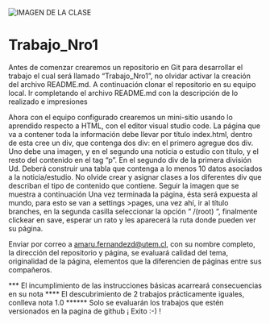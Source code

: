 ![IMAGEN DE LA CLASE](https://github.com/FelipeRecabron/Herramientadefuturosporyectosgranprofesional/blob/main/png-clipart-apache-hadoop-big-data-hortonworks-apache-spark-cloudera-circuit-board-mammal-carnivoran.png)

# Trabajo_Nro1

Antes de comenzar crearemos un repositorio en Git para desarrollar el trabajo el cual será llamado “Trabajo_Nro1”, no olvidar activar la creación del archivo README.md. A continuación clonar el repositorio en su equipo local. Ir completando el archivo README.md con la descripción de lo realizado e impresiones

Ahora con el equipo configurado crearemos un mini-sitio usando lo aprendido respecto a HTML, con el editor visual studio code. La página que va a contener toda la información debe llevar por título index.html, dentro de esta cree un div, que contenga dos div: en el primero agregue dos div. Uno debe una imagen, y en el segundo una noticia o estudio con título, y el resto del contenido en el tag “p”. En el segundo div de la primera división Ud. Deberá construir una tabla que contenga a lo menos 10 datos asociados a la noticia/estudio. No olvide crear y asignar clases a los diferentes div que describan el tipo de contenido que contiene. Seguir la imagen que se muestra a continuación
Una vez terminada la página, ésta será expuesta al mundo, para esto se van a settings >pages, una vez ahí, ir al título branches, en la segunda casilla seleccionar la opción “ /(root) “, finalmente clickear en save, esperar un rato y les aparecerá la ruta donde pueden
ver su página.

Enviar por correo a amaru.fernandezd@utem.cl, con su nombre completo, la dirección del repositorio y página, se evaluará calidad del tema, originalidad de la página, elementos que la diferencien de páginas entre sus compañeros.

*** El incumplimiento de las instrucciones básicas acarreará consecuencias en su nota
**** El descubrimiento de 2 trabajos prácticamente iguales, conlleva nota 1.0
****** Solo se evaluarán los trabajos que estén versionados en la pagina de github
                                                                           ¡ Exito :-) !
